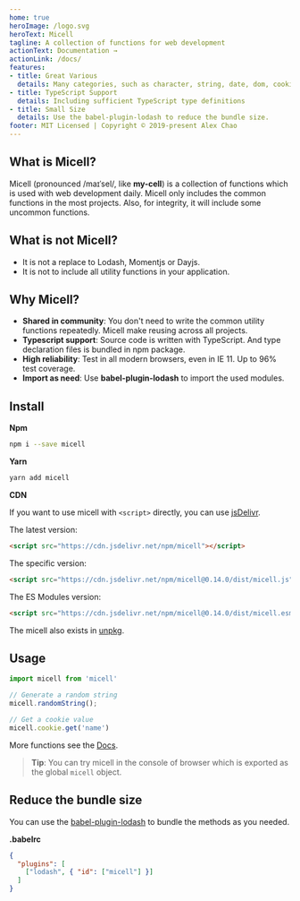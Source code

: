 ```yaml
---
home: true
heroImage: /logo.svg
heroText: Micell
tagline: A collection of functions for web development
actionText: Documentation →
actionLink: /docs/
features:
- title: Great Various
  details: Many categories, such as character, string, date, dom, cookie, url and so on.
- title: TypeScript Support
  details: Including sufficient TypeScript type definitions
- title: Small Size
  details: Use the babel-plugin-lodash to reduce the bundle size.
footer: MIT Licensed | Copyright © 2019-present Alex Chao
---
```


## What is Micell?

Micell (pronounced /maɪˈsel/, like **my-cell**) is a collection of functions which is used with
web development daily. Micell only includes the common functions in the most projects. Also,
for integrity, it will include some uncommon functions.

## What is not Micell?

* It is not a replace to Lodash, Momentjs or Dayjs.
* It is not to include all utility functions in your application.

## Why Micell?

* **Shared in community**: You don't need to write the common utility functions repeatedly. Micell make reusing across all projects.
* **Typescript support**: Source code is written with TypeScript. And type declaration files is bundled in npm package.
* **High reliability**: Test in all modern browsers, even in IE 11. Up to 96% test coverage.
* **Import as need**: Use **babel-plugin-lodash** to import the used modules.

## Install

**Npm**

```sh
npm i --save micell
```

**Yarn**

```sh
yarn add micell
```

**CDN**

If you want to use micell with `<script>` directly, you can use [jsDelivr](https://www.jsdelivr.com/package/npm/micell).

The latest version:

```html
<script src="https://cdn.jsdelivr.net/npm/micell"></script>
```

The specific version:

```html
<script src="https://cdn.jsdelivr.net/npm/micell@0.14.0/dist/micell.js"></script>
```

The ES Modules version:

```html
<script src="https://cdn.jsdelivr.net/npm/micell@0.14.0/dist/micell.esm.browser.js"></script>
```

The micell also exists in [unpkg](https://unpkg.com/).

## Usage

```js
import micell from 'micell'

// Generate a random string
micell.randomString();

// Get a cookie value
micell.cookie.get('name')
```

More functions see the [Docs](/docs/).

> **Tip**: You can try micell in the console of browser which is exported as the global `micell` object.

## Reduce the bundle size

You can use the [babel-plugin-lodash](https://www.npmjs.com/package/babel-plugin-lodash) to bundle
the methods as you needed.

**.babelrc**

```json
{
  "plugins": [
    ["lodash", { "id": ["micell"] }]
  ]
}
```
